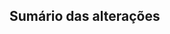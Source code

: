 <!-- Adicione aqui a linking word e o número da issue, se aplicável. -->

## Sumário das alterações
<!-- Qual o assunto adicionado? Quais os exercícios sugeridos? -->